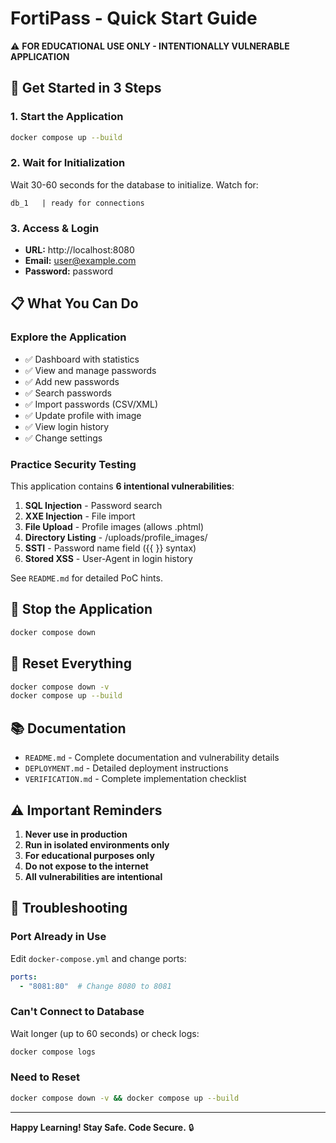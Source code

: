 # FortiPass - Quick Start Guide

⚠️ **FOR EDUCATIONAL USE ONLY - INTENTIONALLY VULNERABLE APPLICATION**

## 🚀 Get Started in 3 Steps

### 1. Start the Application

```bash
docker compose up --build
```

### 2. Wait for Initialization

Wait 30-60 seconds for the database to initialize. Watch for:
```
db_1   | ready for connections
```

### 3. Access & Login

- **URL:** http://localhost:8080
- **Email:** user@example.com
- **Password:** password

## 📋 What You Can Do

### Explore the Application
- ✅ Dashboard with statistics
- ✅ View and manage passwords
- ✅ Add new passwords
- ✅ Search passwords
- ✅ Import passwords (CSV/XML)
- ✅ Update profile with image
- ✅ View login history
- ✅ Change settings

### Practice Security Testing
This application contains **6 intentional vulnerabilities**:

1. **SQL Injection** - Password search
2. **XXE Injection** - File import
3. **File Upload** - Profile images (allows .phtml)
4. **Directory Listing** - /uploads/profile_images/
5. **SSTI** - Password name field ({{ }} syntax)
6. **Stored XSS** - User-Agent in login history

See `README.md` for detailed PoC hints.

## 🛑 Stop the Application

```bash
docker compose down
```

## 🔄 Reset Everything

```bash
docker compose down -v
docker compose up --build
```

## 📚 Documentation

- `README.md` - Complete documentation and vulnerability details
- `DEPLOYMENT.md` - Detailed deployment instructions
- `VERIFICATION.md` - Complete implementation checklist

## ⚠️ Important Reminders

1. **Never use in production**
2. **Run in isolated environments only**
3. **For educational purposes only**
4. **Do not expose to the internet**
5. **All vulnerabilities are intentional**

## 🐛 Troubleshooting

### Port Already in Use
Edit `docker-compose.yml` and change ports:
```yaml
ports:
  - "8081:80"  # Change 8080 to 8081
```

### Can't Connect to Database
Wait longer (up to 60 seconds) or check logs:
```bash
docker compose logs
```

### Need to Reset
```bash
docker compose down -v && docker compose up --build
```

---

**Happy Learning! Stay Safe. Code Secure.** 🔒
